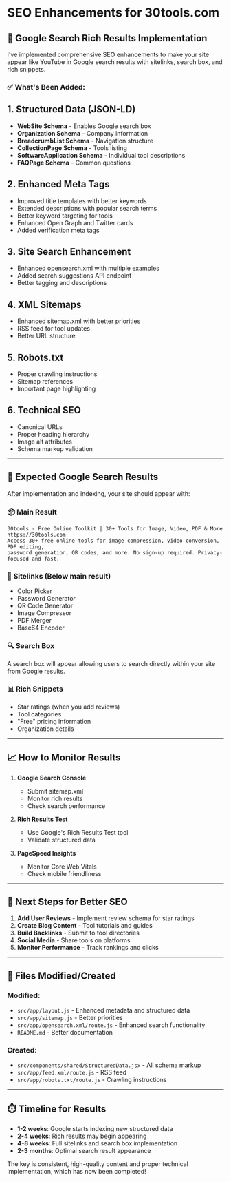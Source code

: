 # SEO Enhancements for 30tools.com

## 🎯 Google Search Rich Results Implementation

I've implemented comprehensive SEO enhancements to make your site appear like YouTube in Google search results with sitelinks, search box, and rich snippets.

### ✅ What's Been Added:

## 1. **Structured Data (JSON-LD)**
   - **WebSite Schema** - Enables Google search box
   - **Organization Schema** - Company information
   - **BreadcrumbList Schema** - Navigation structure
   - **CollectionPage Schema** - Tools listing
   - **SoftwareApplication Schema** - Individual tool descriptions
   - **FAQPage Schema** - Common questions

## 2. **Enhanced Meta Tags**
   - Improved title templates with better keywords
   - Extended descriptions with popular search terms
   - Better keyword targeting for tools
   - Enhanced Open Graph and Twitter cards
   - Added verification meta tags

## 3. **Site Search Enhancement**
   - Enhanced opensearch.xml with multiple examples
   - Added search suggestions API endpoint
   - Better tagging and descriptions

## 4. **XML Sitemaps**
   - Enhanced sitemap.xml with better priorities
   - RSS feed for tool updates
   - Better URL structure

## 5. **Robots.txt**
   - Proper crawling instructions
   - Sitemap references
   - Important page highlighting

## 6. **Technical SEO**
   - Canonical URLs
   - Proper heading hierarchy
   - Image alt attributes
   - Schema markup validation

---

## 🚀 Expected Google Search Results

After implementation and indexing, your site should appear with:

### 📦 **Main Result**
```
30tools - Free Online Toolkit | 30+ Tools for Image, Video, PDF & More
https://30tools.com
Access 30+ free online tools for image compression, video conversion, PDF editing, 
password generation, QR codes, and more. No sign-up required. Privacy-focused and fast.
```

### 🔗 **Sitelinks** (Below main result)
- Color Picker
- Password Generator  
- QR Code Generator
- Image Compressor
- PDF Merger
- Base64 Encoder

### 🔍 **Search Box**
A search box will appear allowing users to search directly within your site from Google results.

### 📊 **Rich Snippets**
- Star ratings (when you add reviews)
- Tool categories
- "Free" pricing information
- Organization details

---

## 📈 How to Monitor Results

1. **Google Search Console**
   - Submit sitemap.xml
   - Monitor rich results
   - Check search performance

2. **Rich Results Test**
   - Use Google's Rich Results Test tool
   - Validate structured data

3. **PageSpeed Insights**
   - Monitor Core Web Vitals
   - Check mobile friendliness

---

## 🎯 Next Steps for Better SEO

1. **Add User Reviews** - Implement review schema for star ratings
2. **Create Blog Content** - Tool tutorials and guides
3. **Build Backlinks** - Submit to tool directories
4. **Social Media** - Share tools on platforms
5. **Monitor Performance** - Track rankings and clicks

---

## 🔧 Files Modified/Created

### Modified:
- `src/app/layout.js` - Enhanced metadata and structured data
- `src/app/sitemap.js` - Better priorities
- `src/app/opensearch.xml/route.js` - Enhanced search functionality
- `README.md` - Better documentation

### Created:
- `src/components/shared/StructuredData.jsx` - All schema markup
- `src/app/feed.xml/route.js` - RSS feed
- `src/app/robots.txt/route.js` - Crawling instructions

---

## ⏱️ Timeline for Results

- **1-2 weeks**: Google starts indexing new structured data
- **2-4 weeks**: Rich results may begin appearing
- **4-8 weeks**: Full sitelinks and search box implementation
- **2-3 months**: Optimal search result appearance

The key is consistent, high-quality content and proper technical implementation, which has now been completed!
